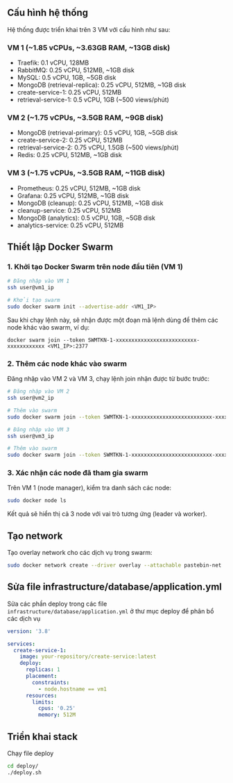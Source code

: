 ## Cấu hình hệ thống

Hệ thống được triển khai trên 3 VM với cấu hình như sau:

### VM 1 (~1.85 vCPUs, ~3.63GB RAM, ~13GB disk)
- Traefik: 0.1 vCPU, 128MB
- RabbitMQ: 0.25 vCPU, 512MB, ~1GB disk
- MySQL: 0.5 vCPU, 1GB, ~5GB disk
- MongoDB (retrieval-replica): 0.25 vCPU, 512MB, ~1GB disk
- create-service-1: 0.25 vCPU, 512MB
- retrieval-service-1: 0.5 vCPU, 1GB (~500 views/phút)

### VM 2 (~1.75 vCPUs, ~3.5GB RAM, ~9GB disk)
- MongoDB (retrieval-primary): 0.5 vCPU, 1GB, ~5GB disk
- create-service-2: 0.25 vCPU, 512MB
- retrieval-service-2: 0.75 vCPU, 1.5GB (~500 views/phút)
- Redis: 0.25 vCPU, 512MB, ~1GB disk

### VM 3 (~1.75 vCPUs, ~3.5GB RAM, ~11GB disk)
- Prometheus: 0.25 vCPU, 512MB, ~1GB disk
- Grafana: 0.25 vCPU, 512MB, ~1GB disk
- MongoDB (cleanup): 0.25 vCPU, 512MB, ~1GB disk
- cleanup-service: 0.25 vCPU, 512MB
- MongoDB (analytics): 0.5 vCPU, 1GB, ~5GB disk
- analytics-service: 0.25 vCPU, 512MB

## Thiết lập Docker Swarm

### 1. Khởi tạo Docker Swarm trên node đầu tiên (VM 1)

```bash
# Đăng nhập vào VM 1
ssh user@vm1_ip

# Khởi tạo swarm
sudo docker swarm init --advertise-addr <VM1_IP>
```

Sau khi chạy lệnh này, sẽ nhận được một đoạn mã lệnh dùng để thêm các node khác vào swarm, ví dụ:

```
docker swarm join --token SWMTKN-1-xxxxxxxxxxxxxxxxxxxxxxxxxx-xxxxxxxxxxxx <VM1_IP>:2377
```

### 2. Thêm các node khác vào swarm

Đăng nhập vào VM 2 và VM 3, chạy lệnh join nhận được từ bước trước:

```bash
# Đăng nhập vào VM 2
ssh user@vm2_ip

# Thêm vào swarm
sudo docker swarm join --token SWMTKN-1-xxxxxxxxxxxxxxxxxxxxxxxxxx-xxxxxxxxxxxx <VM1_IP>:2377

# Đăng nhập vào VM 3
ssh user@vm3_ip

# Thêm vào swarm
sudo docker swarm join --token SWMTKN-1-xxxxxxxxxxxxxxxxxxxxxxxxxx-xxxxxxxxxxxx <VM1_IP>:2377
```

### 3. Xác nhận các node đã tham gia swarm

Trên VM 1 (node manager), kiểm tra danh sách các node:

```bash
sudo docker node ls
```

Kết quả sẽ hiển thị cả 3 node với vai trò tương ứng (leader và worker).

## Tạo network

Tạo overlay network cho các dịch vụ trong swarm:

```bash
sudo docker network create --driver overlay --attachable pastebin-net
```

## Sửa file infrastructure/database/application.yml

Sửa các phần deploy trong các file `infrastructure/database/application.yml` ở thư mục deploy để phân bổ các dịch vụ

```yaml
version: '3.8'

services:
  create-service-1:
    image: your-repository/create-service:latest
    deploy:
      replicas: 1
      placement:
        constraints:
          - node.hostname == vm1
      resources:
        limits:
          cpus: '0.25'
          memory: 512M
```

## Triển khai stack
Chạy file deploy

```bash
cd deploy/
./deploy.sh
```
